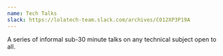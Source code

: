 ```yaml
---
name: Tech Talks
slack: https://lolatech-team.slack.com/archives/C012XP3P19A
---
```

A series of informal sub-30 minute talks on any technical subject open to all.